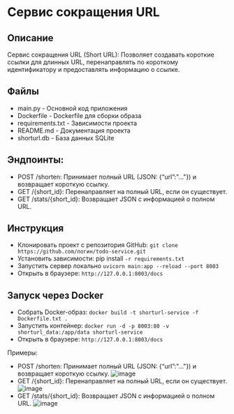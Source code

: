# Сервис сокращения URL

## Описание

Сервис сокращения URL (Short URL): Позволяет создавать короткие ссылки для длинных URL, перенаправлять по короткому идентификатору и предоставлять информацию о ссылке.

 ## Файлы
- main.py - Основной код приложения
- Dockerfile - Dockerfile для сборки образа
- requirements.txt - Зависимости проекта
- README.md - Документация проекта
- shorturl.db - База данных SQLite

## Эндпоинты:
- POST /shorten: Принимает полный URL (JSON: {“url”:"…"}) и возвращает короткую ссылку.
- GET /{short_id}: Перенаправляет на полный URL, если он существует.
- GET /stats/{short_id}: Возвращает JSON с информацией о полном URL.

## Инструкция

- Клонировать проект с репозитория GitHub: ``` git clone https://github.com/логин/todo-service.git ```
- Установить зависимости: pip install ``` -r requirements.txt ```
- Запустить сервер локально ``` uvicorn main:app --reload --port 8003 ```
- Открыть в браузере: ``` http://127.0.0.1:8003/docs ```

## Запуск через Docker

- Собрать Docker-образ: ``` docker build -t shorturl-service -f Dockerfile.txt . ```
- Запустить контейнер: ``` docker run -d -p 8003:80 -v shorturl_data:/app/data shorturl-service ```
- Открыть в браузере: ``` http://127.0.0.1:8003/docs ```

Примеры:
- POST /shorten: Принимает полный URL (JSON: {“url”:"…"}) и возвращает короткую ссылку.
![image](https://github.com/user-attachments/assets/b31de943-eaec-4661-abef-4b4684a0c731)
- GET /{short_id}: Перенаправляет на полный URL, если он существует.
![image](https://github.com/user-attachments/assets/2b366404-6238-4345-a358-41491486122b)
- GET /stats/{short_id}: Возвращает JSON с информацией о полном URL.
![image](https://github.com/user-attachments/assets/fb1d6c99-f894-48d7-8997-ee40565bc367)


